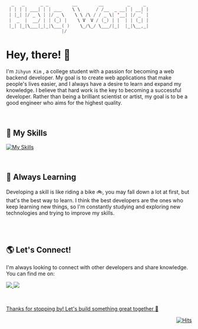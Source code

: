 ````java
  _   _      _ _         __        __         _     _ 
 | | | | ___| | | ___    \ \      / /__  _ __| | __| |
 | |_| |/ _ \ | |/ _ \    \ \ /\ / / _ \| '__| |/ _` |
 |  _  |  __/ | | (_) |    \ V  V / (_) | |  | | (_| |
 |_| |_|\___|_|_|\___( )    \_/\_/ \___/|_|  |_|\__,_|
                     |/                               

````
<h1>Hey, there! 👋</h1>

I'm `Jihyun Kim` , a college student with a passion for becoming a web backend developer. My goal is to create web applications that make people's lives easier, and I always have a desire to learn and expand my knowledge. I believe that hard work is the key to becoming a successful developer. Rather than being a brilliant scientist or artist, my goal is to be a good engineer who aims for the highest quality.

<br>

<h2>🚀 My Skills</h2>

[![My Skills](https://skillicons.dev/icons?i=java,spring,mysql,py,aws,docker,nginx)](https://skillicons.dev)

<br>

<h2>🌱 Always Learning</h2>
Developing a skill is like riding a bike 🚲, you may fall down a lot at first, but that's the best way to learn. I think the best developers are the ones who keep learning new things, so I'm constantly studying and exploring new technologies and trying to improve my skills. 

<br><br>

<h2> 🌎 Let's Connect! </h2>

I'm always looking to connect with other developers and share knowledge.
You can find me on:

<a href="https://maiplesyrup.tistory.com/" target="_blank"><img src="https://img.shields.io/badge/Blog-000000?style=for-the-badge&logo=Tistory&logoColor=white"/>
 <a href="https://www.instagram.com/jhnyuk/" target="_blank"><img src="https://img.shields.io/badge/Instagram-333333?style=for-the-badge&logo=Instagram&logoColor=white"/>


<br>
   
Thanks for stopping by! Let's build something great together 🤝

<div align=right>

[![Hits](https://hits.seeyoufarm.com/api/count/incr/badge.svg?url=https%3A%2F%2Fgithub.com%2Fdebussykim&count_bg=%333333title_bg=%23000000&icon=github.svg&icon_color=%23E7E7E7&title=hits&edge_flat=false)](https://hits.seeyoufarm.com)

</div>

